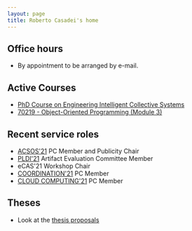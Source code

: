 ```yaml
---
layout: page
title: Roberto Casadei's home
---
```


<!--
## News

- PhD Course on <em>Intelligent Collective Systems</em> coming soon!
-->

## Office hours

- By appointment to be arranged by e-mail.

## Active Courses

- [PhD Course on Engineering Intelligent Collective Systems](/course-2020-21-phd-eics)
- [70219 - Object-Oriented Programming (Module 3)](http://www.unibo.it/en/teaching/course-unit-catalogue/course-unit/2020/378219)

## Recent service roles

- [ACSOS'21](http://2021.acsos.org/) PC Member and Publicity Chair
- [PLDI'21](https://pldi21.sigplan.org/) Artifact Evaluation Committee Member
- eCAS'21 Workshop Chair
- [COORDINATION'21](https://www.discotec.org/2021/coordination) PC Member
- [CLOUD COMPUTING'21](https://www.iaria.org/conferences2021/CLOUDCOMPUTING21.html) PC Member

## Theses

- Look at the [thesis proposals](/thesis-proposals)
